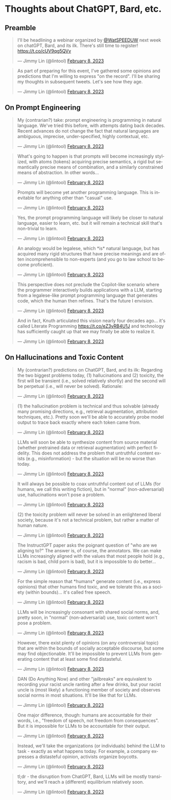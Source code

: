 # Thoughts about ChatGPT, Bard, etc.

## Preamble

<blockquote class="twitter-tweet"><p lang="en" dir="ltr">I&#39;ll be headlining a webinar organized by <a href="https://twitter.com/WatSPEEDUW?ref_src=twsrc%5Etfw">@WatSPEEDUW</a> next week on chatGPT, Bard, and its ilk. There&#39;s still time to register! <a href="https://t.co/cUV9qg5QVv">https://t.co/cUV9qg5QVv</a></p>&mdash; Jimmy Lin (@lintool) <a href="https://twitter.com/lintool/status/1623321120274358275?ref_src=twsrc%5Etfw">February 8, 2023</a></blockquote>

<blockquote class="twitter-tweet"><p lang="en" dir="ltr">As part of preparing for this event, I&#39;ve gathered some opinions and predictions that I&#39;m willing to express &quot;on the record&quot;. I&#39;ll be sharing my thoughts in subsequent tweets. Let&#39;s see how they age.</p>&mdash; Jimmy Lin (@lintool) <a href="https://twitter.com/lintool/status/1623321312742588418?ref_src=twsrc%5Etfw">February 8, 2023</a></blockquote>

## On Prompt Engineering

<blockquote class="twitter-tweet"><p lang="en" dir="ltr">My (contrarian?) take: prompt engineering is programming in natural language. We&#39;ve tried this before, with attempts dating back decades. Recent advances do not change the fact that natural languages are ambiguous, imprecise, under-specified, highly contextual, etc.</p>&mdash; Jimmy Lin (@lintool) <a href="https://twitter.com/lintool/status/1623337409248124930?ref_src=twsrc%5Etfw">February 8, 2023</a></blockquote>

<blockquote class="twitter-tweet"><p lang="en" dir="ltr">What&#39;s going to happen is that prompts will become increasingly stylized, with atoms (tokens) acquiring precise semantics, a rigid but semantically precise means of combination, and a similarly constrained means of abstraction. In other words...</p>&mdash; Jimmy Lin (@lintool) <a href="https://twitter.com/lintool/status/1623337656972181504?ref_src=twsrc%5Etfw">February 8, 2023</a></blockquote>

<blockquote class="twitter-tweet"><p lang="en" dir="ltr">Prompts will become yet another programming language. This is inevitable for anything other than &quot;casual&quot; use.</p>&mdash; Jimmy Lin (@lintool) <a href="https://twitter.com/lintool/status/1623337777247952903?ref_src=twsrc%5Etfw">February 8, 2023</a></blockquote>

<blockquote class="twitter-tweet"><p lang="en" dir="ltr">Yes, the prompt programming language will likely be closer to natural language, easier to learn, etc. but it will remain a technical skill that&#39;s non-trivial to learn.</p>&mdash; Jimmy Lin (@lintool) <a href="https://twitter.com/lintool/status/1623337892801118210?ref_src=twsrc%5Etfw">February 8, 2023</a></blockquote>

<blockquote class="twitter-tweet"><p lang="en" dir="ltr">An analogy would be legalese, which *is* natural language, but has acquired many rigid structures that have precise meanings and are often incomprehensible to non-experts (and you go to law school to become proficient).</p>&mdash; Jimmy Lin (@lintool) <a href="https://twitter.com/lintool/status/1623338095037874177?ref_src=twsrc%5Etfw">February 8, 2023</a></blockquote>

<blockquote class="twitter-tweet"><p lang="en" dir="ltr">This perspective does not preclude the Copilot-like scenario where the programmer interactively builds applications with a LLM, starting from a legalese-like prompt programming language that generates code, which the human then refines. That&#39;s the future I envision.</p>&mdash; Jimmy Lin (@lintool) <a href="https://twitter.com/lintool/status/1623338369949306881?ref_src=twsrc%5Etfw">February 8, 2023</a></blockquote>

<blockquote class="twitter-tweet"><p lang="en" dir="ltr">And in fact, Knuth articulated this vision nearly four decades ago... it&#39;s called Literate Programming <a href="https://t.co/eZ3yRB4U1J">https://t.co/eZ3yRB4U1J</a> and technology has sufficiently caught up that we may finally be able to realize it.</p>&mdash; Jimmy Lin (@lintool) <a href="https://twitter.com/lintool/status/1623338536236638212?ref_src=twsrc%5Etfw">February 8, 2023</a></blockquote>

## On Hallucinations and Toxic Content

<blockquote class="twitter-tweet"><p lang="en" dir="ltr">My (contrarian?) predictions on ChatGPT, Bard, and its ilk: Regarding the two biggest problems today, (1) hallucinations and (2) toxicity, the first will be transient (i.e., solved relatively shortly) and the second will be perpetual (i.e., will never be solved). Rationale:</p>&mdash; Jimmy Lin (@lintool) <a href="https://twitter.com/lintool/status/1623352932656680961?ref_src=twsrc%5Etfw">February 8, 2023</a></blockquote>

<blockquote class="twitter-tweet"><p lang="en" dir="ltr">(1) the hallucination problem is technical and thus solvable (already many promising directions, e.g., retrieval augmentation, attribution techniques, etc.). Pretty soon we&#39;ll be able to accurately probe model output to trace back exactly where each token came from.</p>&mdash; Jimmy Lin (@lintool) <a href="https://twitter.com/lintool/status/1623353233086287876?ref_src=twsrc%5Etfw">February 8, 2023</a></blockquote>

<blockquote class="twitter-tweet"><p lang="en" dir="ltr">LLMs will soon be able to synthesize content from source material (whether pretrained data or retrieval augmentation) with perfect fidelity. This does not address the problem that untruthful content exists (e.g., misinformation) - but the situation will be no worse than today.</p>&mdash; Jimmy Lin (@lintool) <a href="https://twitter.com/lintool/status/1623353810193199108?ref_src=twsrc%5Etfw">February 8, 2023</a></blockquote>

<blockquote class="twitter-tweet"><p lang="en" dir="ltr">It will always be possible to coax untruthful content out of LLMs (for humans, we call this writing fiction), but in &quot;normal&quot; (non-adversarial) use, hallucinations won&#39;t pose a problem.</p>&mdash; Jimmy Lin (@lintool) <a href="https://twitter.com/lintool/status/1623354010202677249?ref_src=twsrc%5Etfw">February 8, 2023</a></blockquote>

<blockquote class="twitter-tweet"><p lang="en" dir="ltr">(2) the toxicity problem will never be solved in an enlightened liberal society, because it&#39;s not a technical problem, but rather a matter of human nature.</p>&mdash; Jimmy Lin (@lintool) <a href="https://twitter.com/lintool/status/1623354162397192194?ref_src=twsrc%5Etfw">February 8, 2023</a></blockquote>

<blockquote class="twitter-tweet"><p lang="en" dir="ltr">The InstructGPT paper asks the poignant question of &quot;who are we aligning to?&quot; The answer is, of course, the annotators. We can make LLMs increasingly aligned with the values that most people hold (e.g., racism is bad, child porn is bad), but it is impossible to do better...</p>&mdash; Jimmy Lin (@lintool) <a href="https://twitter.com/lintool/status/1623354428483928071?ref_src=twsrc%5Etfw">February 8, 2023</a></blockquote>

<blockquote class="twitter-tweet"><p lang="en" dir="ltr">For the simple reason that *humans* generate content (i.e., express opinions) that other humans find toxic, and we tolerate this as a society (within bounds)... it&#39;s called free speech.</p>&mdash; Jimmy Lin (@lintool) <a href="https://twitter.com/lintool/status/1623354631903379464?ref_src=twsrc%5Etfw">February 8, 2023</a></blockquote>

<blockquote class="twitter-tweet"><p lang="en" dir="ltr">LLMs will be increasingly consonant with shared social norms, and, pretty soon, in &quot;normal&quot; (non-adversarial) use, toxic content won&#39;t pose a problem.</p>&mdash; Jimmy Lin (@lintool) <a href="https://twitter.com/lintool/status/1623354770881667072?ref_src=twsrc%5Etfw">February 8, 2023</a></blockquote>

<blockquote class="twitter-tweet"><p lang="en" dir="ltr">However, there exist plenty of opinions (on any controversial topic) that are within the bounds of socially acceptable discourse, but some may find objectionable. It&#39;ll be impossible to prevent LLMs from generating content that at least some find distasteful.</p>&mdash; Jimmy Lin (@lintool) <a href="https://twitter.com/lintool/status/1623355380855148545?ref_src=twsrc%5Etfw">February 8, 2023</a></blockquote>

<blockquote class="twitter-tweet"><p lang="en" dir="ltr">DAN (Do Anything Now) and other &quot;jailbreaks&quot; are equivalent to recording your racist uncle ranting after a few drinks, but your racist uncle is (most likely) a functioning member of society and observes social norms in most situations. It&#39;ll be like that for LLMs.</p>&mdash; Jimmy Lin (@lintool) <a href="https://twitter.com/lintool/status/1623355653304492033?ref_src=twsrc%5Etfw">February 8, 2023</a></blockquote>

<blockquote class="twitter-tweet"><p lang="en" dir="ltr">One major difference, though: humans are accountable for their words, i.e., &quot;freedom of speech, not freedom from consequences&quot;. But it is impossible for LLMs to be accountable for their output.</p>&mdash; Jimmy Lin (@lintool) <a href="https://twitter.com/lintool/status/1623355796506480643?ref_src=twsrc%5Etfw">February 8, 2023</a></blockquote>

<blockquote class="twitter-tweet"><p lang="en" dir="ltr">Instead, we&#39;ll take the organizations (or individuals) behind the LLM to task - exactly as what happens today. For example, a company expresses a distasteful opinion, activists organize boycotts.</p>&mdash; Jimmy Lin (@lintool) <a href="https://twitter.com/lintool/status/1623355918191669249?ref_src=twsrc%5Etfw">February 8, 2023</a></blockquote>

<blockquote class="twitter-tweet"><p lang="en" dir="ltr">tl;dr - the disruption from ChatGPT, Bard, LLMs will be mostly transitory, and we&#39;ll reach a (different) equilibrium relatively soon.</p>&mdash; Jimmy Lin (@lintool) <a href="https://twitter.com/lintool/status/1623356016183083008?ref_src=twsrc%5Etfw">February 8, 2023</a></blockquote>

